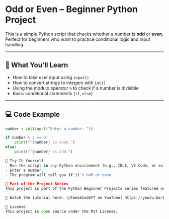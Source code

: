 # Odd or Even – Beginner Python Project

This is a simple Python script that checks whether a number is **odd** or **even**.  
Perfect for beginners who want to practice conditional logic and input handling.

---

## 🔧 What You'll Learn

- How to take user input using `input()`
- How to convert strings to integers with `int()`
- Using the modulo operator `%` to check if a number is divisible
- Basic conditional statements (`if`, `else`)

---

## 💻 Code Example

```python
number = int(input("Enter a number: "))

if number % 2 == 0:
    print(f"{number} is even.")
else:
    print(f"{number} is odd.")

🎯 Try It Yourself
- Run the script in any Python environment (e.g., IDLE, VS Code, or an online IDE).
- Enter a number.
- The program will tell you if it's odd or even.

📁 Part of the Project Series
This project is part of the Python Beginner Projects series featured on the Tweak Code YT YouTube channel.

🎥 Watch the tutorial here: [@TweakCodeYT on YouTube] https://youtu.be/bbBZG61nsdY

📜 License
This project is open source under the MIT License.

